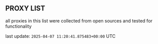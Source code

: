 ## PROXY LIST

all proxies in this list were collected from open sources and tested for functionality

last update: `2025-04-07 11:20:41.875483+00:00` UTC
